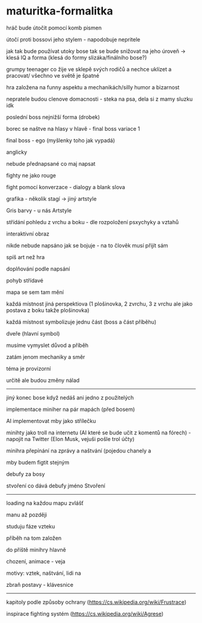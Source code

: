 # maturitka-formalitka

hráč bude útočit pomocí komb pismen 

útočí proti bossovi jeho stylem - napodobuje nepritele

jak tak bude používat utoky bose tak se bude snižovat na jeho úroveň -> klesá IQ a forma (klesá do formy slizáka/finálního bose?)

grumpy teenager co žije ve sklepě svých rodičů a nechce uklízet a pracovat/ všechno ve světě je špatné

hra založena na funny aspektu a mechanikách/silly humor a bizarnost

nepratele budou clenove domacnosti - steka na psa, dela si z mamy sluzku idk

poslední boss nejnižší forma (drobek) 

borec se naštve na hlasy v hlavě - final boss variace 1

final boss - ego (myšlenky toho jak vypadá)

anglicky

nebude přednapsané co maj napsat

fighty ne jako rouge 

fight pomocí konverzace - dialogy a blank slova

grafika - několik stagí -> jiný artstyle

Gris barvy - u nás Artstyle

střídání pohledu z vrchu a boku - dle rozpoložení psxychyky a vztahů

interaktivní obraz

nikde nebude napsáno jak se bojuje - na to člověk musí přijít sám

spíš art než hra

doplňování podle napsání

pohyb střídavé

mapa se sem tam mění

každá místnost jiná perspektiova (1 plošinovka, 2 zvrchu, 3 z vrchu ale jako postava z boku takže plošinovka)

 každá místnost symbolizuje jednu část (boss a část příběhu)
 
dveře (hlavní symbol)

musíme vymyslet důvod a příběh

zatám jenom mechaniky a směr

téma je provizorní

určitě ale budou změny nálad

----------------------------------------

jiný konec bose když nedáš ani jedno z použitelých 

implementace miniher na pár mapách (před bosem)

AI implementovat mby jako střílečku

minihty jako troll na internetu (AI které se bude učit z komentů na fórech) - napojit na Twitter (Elon Musk, vejuši pošle trol účty)

minihra přepínání na zprávy a naštvání (pojedou chanely a 

mby budem figtit stejným 

debufy za bosy 

stvoření co dává debufy jméno Stvoření

------------------------------

loading na každou mapu zvlášť

manu až později

studuju fáze vzteku

příběh na tom založen

do příště minihry hlavně

chození, animace - veja

motivy: vztek, naštvání, lidi na 

zbraň postavy - klávesnice

---------------------------

kapitoly podle způsoby ochrany (https://cs.wikipedia.org/wiki/Frustrace)

inspirace fighting systém (https://cs.wikipedia.org/wiki/Agrese)

